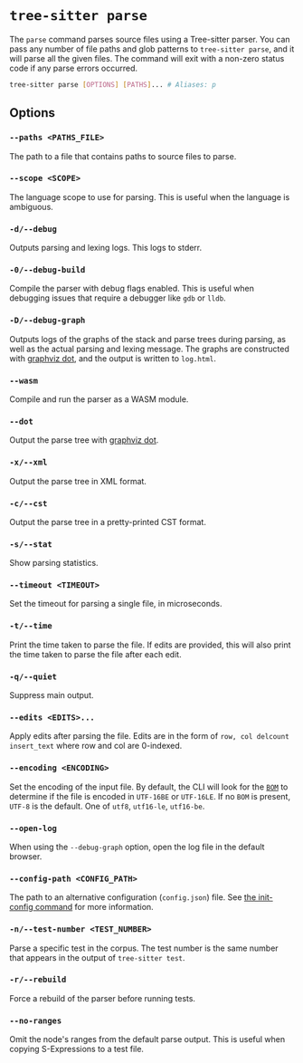 # `tree-sitter parse`

The `parse` command parses source files using a Tree-sitter parser. You can pass any number of file paths and glob patterns
to `tree-sitter parse`, and it will parse all the given files. The command will exit with a non-zero status code if any
parse errors occurred.

```bash
tree-sitter parse [OPTIONS] [PATHS]... # Aliases: p
```

## Options

### `--paths <PATHS_FILE>`

The path to a file that contains paths to source files to parse.

### `--scope <SCOPE>`

The language scope to use for parsing. This is useful when the language is ambiguous.

### `-d/--debug`

Outputs parsing and lexing logs. This logs to stderr.

### `-0/--debug-build`

Compile the parser with debug flags enabled. This is useful when debugging issues that require a debugger like `gdb` or `lldb`.

### `-D/--debug-graph`

Outputs logs of the graphs of the stack and parse trees during parsing, as well as the actual parsing and lexing message.
The graphs are constructed with [graphviz dot][dot], and the output is written to `log.html`.

### `--wasm`

Compile and run the parser as a WASM module.

### `--dot`

Output the parse tree with [graphviz dot][dot].

### `-x/--xml`

Output the parse tree in XML format.

### `-c/--cst`

Output the parse tree in a pretty-printed CST format.

### `-s/--stat`

Show parsing statistics.

### `--timeout <TIMEOUT>`

Set the timeout for parsing a single file, in microseconds.

### `-t/--time`

Print the time taken to parse the file. If edits are provided, this will also print the time taken to parse the file after
each edit.

### `-q/--quiet`

Suppress main output.

### `--edits <EDITS>...`

Apply edits after parsing the file. Edits are in the form of `row, col delcount insert_text` where row and col are 0-indexed.

### `--encoding <ENCODING>`

Set the encoding of the input file. By default, the CLI will look for the [`BOM`][bom] to determine if the file is encoded
in `UTF-16BE` or `UTF-16LE`. If no `BOM` is present, `UTF-8` is the default. One of `utf8`, `utf16-le`, `utf16-be`.

### `--open-log`

When using the `--debug-graph` option, open the log file in the default browser.

### `--config-path <CONFIG_PATH>`

The path to an alternative configuration (`config.json`) file. See [the init-config command](./init-config.md) for more information.

### `-n/--test-number <TEST_NUMBER>`

Parse a specific test in the corpus. The test number is the same number that appears in the output of `tree-sitter test`.

### `-r/--rebuild`

Force a rebuild of the parser before running tests.

### `--no-ranges`

Omit the node's ranges from the default parse output. This is useful when copying S-Expressions to a test file.

[dot]: https://graphviz.org/doc/info/lang.html
[bom]: https://en.wikipedia.org/wiki/Byte_order_mark
